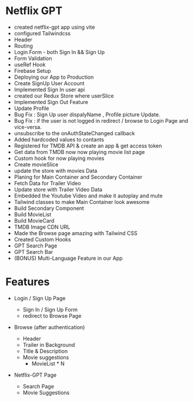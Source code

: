 <!-- # React + Vite

This template provides a minimal setup to get React working in Vite with HMR and some ESLint rules.

Currently, two official plugins are available:

- [@vitejs/plugin-react](https://github.com/vitejs/vite-plugin-react/blob/main/packages/plugin-react) uses [Babel](https://babeljs.io/) for Fast Refresh
- [@vitejs/plugin-react-swc](https://github.com/vitejs/vite-plugin-react/blob/main/packages/plugin-react-swc) uses [SWC](https://swc.rs/) for Fast Refresh

## Expanding the ESLint configuration

If you are developing a production application, we recommend using TypeScript with type-aware lint rules enabled. Check out the [TS template](https://github.com/vitejs/vite/tree/main/packages/create-vite/template-react-ts) for information on how to integrate TypeScript and [`typescript-eslint`](https://typescript-eslint.io) in your project. -->

# Netflix GPT

- created netflix-gpt app using vite
- configured Tailwindcss
- Header
- Routing
- Login Form - both Sign In && Sign Up
- Form Validation
- useRef Hook
- Firebase Setup
- Deploying our App to Production
- Create SignUp User Account
- Implemented Sign In user api
- created our Redux Store where userSlice
- Implemented Sign Out Feature
- Update Profile
- Bug Fix : Sign Up user dispalyName , Profile picture Update.
- Bug Fix : if the user is not logged in redirect / browse to Login Page and vice-versa.
- unsubscribe to the onAuthStateChanged callback
- Added hardcoded values to contants
- Registered for TMDB API & create an app & get access token
- Get data from TMDB now now playing movie list page
- Custom hook for now playing movies
- Create movieSlice
- update the store with movies Data
- Planing for Main Container and Secondary Container
- Fetch Data for Trailer Video
- Update store with Trailer Video Data
- Embedded the Youtube Video and make it autoplay and mute
- Tailwind classes to make Main Container look awesome
- Build Secondary Component
- Build MovieList
- Build MovieCard
- TMDB Image CDN URL
- Made the Browse page amazing with Tailwind CSS
- Created Custom Hooks
- GPT Search Page
- GPT Search Bar
- (BONUS) Multi-Language Feature in our App

# Features

- Login / Sign Up Page

  - Sign In / Sign Up Form
  - redirect to Browse Page

- Browse (after authentication)

  - Header
  - Trailer in Background
  - Title & Description
  - Movie suggestions
    - MovieList \* N

- Netflix-GPT Page
  - Search Page
  - Movie Suggestions
